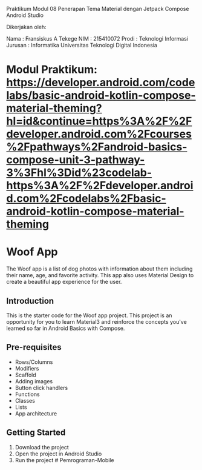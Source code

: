 Praktikum Modul 08
Penerapan Tema Material dengan Jetpack Compose
Android Studio

Dikerjakan oleh:

Nama    : Fransiskus A Tekege
NIM     : 215410072
Prodi   : Teknologi Informasi
Jurusan : Informatika
Universitas Teknologi Digital Indonesia

Modul Praktikum:
https://developer.android.com/codelabs/basic-android-kotlin-compose-material-theming?hl=id&continue=https%3A%2F%2Fdeveloper.android.com%2Fcourses%2Fpathways%2Fandroid-basics-compose-unit-3-pathway-3%3Fhl%3Did%23codelab-https%3A%2F%2Fdeveloper.android.com%2Fcodelabs%2Fbasic-android-kotlin-compose-material-theming
=======================================
Woof App
=======================================

The Woof app is a list of dog photos with information about them including their name, age, and favorite activity. This app also uses Material Design to create a beautiful app experience for the user.

Introduction
------------

This is the starter code for the Woof app project. This project is an opportunity for you to learn Material3 and reinforce the concepts you've learned so far in Android Basics with Compose.

Pre-requisites
--------------

- Rows/Columns
- Modifiers
- Scaffold
- Adding images
- Button click handlers
- Functions
- Classes
- Lists
- App architecture

Getting Started
---------------

1. Download the project
2. Open the project in Android Studio
3. Run the project
#   P e m r o g r a m a n - M o b i l e 
 
 
